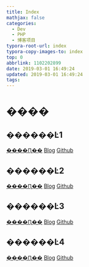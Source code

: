 ```yaml
---
title: Index
mathjax: false
categories:
  - Dev
  - PHP
  - 博客项目
typora-root-url: index
typora-copy-images-to: index
top: 0
abbrlink: 1102202899
date: 2019-03-01 16:49:24
updated: 2019-03-01 16:49:24
tags:
---
```



# ���� 
 	
## ������Ŀ1 
[����Ԥ��](������Ŀ1.md)    [Blog](http://blog.kuma8866.top/posts/4006364827/)     [Github](https://github.com/KumaDocCenter/PHP/blob/master/doc/md/������Ŀ/������Ŀ1.md)
 
 
  	
## ������Ŀ2 
[����Ԥ��](������Ŀ2.md)    [Blog](http://blog.kuma8866.top/posts/2009405217/)     [Github](https://github.com/KumaDocCenter/PHP/blob/master/doc/md/������Ŀ/������Ŀ2.md)
 
 
 
## ������Ŀ3 
[����Ԥ��](������Ŀ3.md)    [Blog](http://blog.kuma8866.top/posts/12724151/)     [Github](https://github.com/KumaDocCenter/PHP/blob/master/doc/md/������Ŀ/������Ŀ3.md)
 
 
 
## ������Ŀ4 
[����Ԥ��](������Ŀ4.md)    [Blog](http://blog.kuma8866.top/posts/2661724692/)     [Github](https://github.com/KumaDocCenter/PHP/blob/master/doc/md/������Ŀ/������Ŀ4.md)
 
 
 
